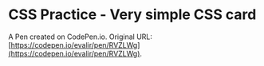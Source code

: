 # CSS Practice - Very simple CSS card

A Pen created on CodePen.io. Original URL: [https://codepen.io/evalir/pen/RVZLWg](https://codepen.io/evalir/pen/RVZLWg).



